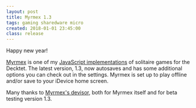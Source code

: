 ```yaml
---
layout: post
title: Myrmex 1.3
tags: gaming sharedware micro
created: 2018-01-01 23:45:00
class: release
---
```

Happy new year!

[Myrmex](http://mcdemarco.github.io/myrmex/) is one of my [JavaScript implementations](/games/decktet/) of solitaire games for the Decktet.  The latest version, 1.3, now autosaves and has some additional options you can check out in the settings.  Myrmex is set up to play offline and/or save to your iDevice home screen.

Many thanks to [Myrmex's devisor](https://boardgamegeek.com/boardgamedesigner/37828/greg-james), both for Myrmex itself and for beta testing version 1.3.
